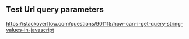 ## Test Url query parameters

https://stackoverflow.com/questions/901115/how-can-i-get-query-string-values-in-javascript  
